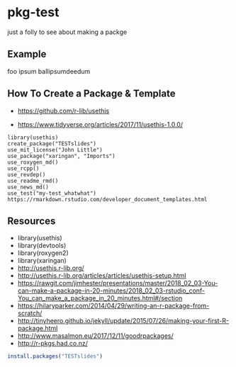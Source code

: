 # pkg-test
just a folly to see about making a packge

## Example

foo ipsum ballipsumdeedum


## How To Create a Package & Template

- https://github.com/r-lib/usethis 

- https://www.tidyverse.org/articles/2017/11/usethis-1.0.0/

```
library(usethis)
create_package("TESTslides")
use_mit_license("John Little")
use_package("xaringan", "Imports")
use_roxygen_md()
use_rcpp()
use_revdep()
use_readme_rmd()
use_news_md()
use_test("my-test_whatwhat")
https://rmarkdown.rstudio.com/developer_document_templates.html
```
## Resources

- library(usethis)
- library(devtools)
- library(roxygen2)
- library(xaringan)
- http://usethis.r-lib.org/
- http://usethis.r-lib.org/articles/articles/usethis-setup.html
- https://rawgit.com/jimhester/presentations/master/2018_02_03-You-can-make-a-package-in-20-minutes/2018_02_03-rstudio_conf-You_can_make_a_package_in_20_minutes.html#/section
- https://hilaryparker.com/2014/04/29/writing-an-r-package-from-scratch/
- http://tinyheero.github.io/jekyll/update/2015/07/26/making-your-first-R-package.html
- http://www.masalmon.eu/2017/12/11/goodrpackages/
- http://r-pkgs.had.co.nz/



``` r
install.packages("TESTslides")
```
